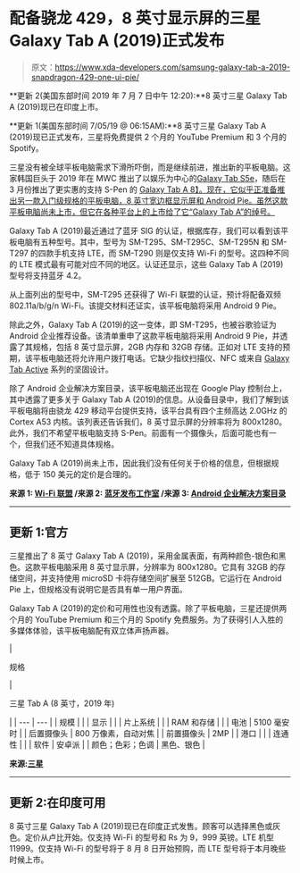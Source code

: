 # 配备骁龙 429，8 英寸显示屏的三星 Galaxy Tab A (2019)正式发布

> 原文：<https://www.xda-developers.com/samsung-galaxy-tab-a-2019-snapdragon-429-one-ui-pie/>

**更新 2(美国东部时间 2019 年 7 月 7 日中午 12:20):**8 英寸三星 Galaxy Tab A (2019)现已在印度上市。

**更新 1(美国东部时间 7/05/19 @ 06:15AM):**8 英寸三星 Galaxy Tab A (2019)现已正式发布，三星将免费提供 2 个月的 YouTube Premium 和 3 个月的 Spotify。

三星没有被全球平板电脑需求下滑所吓倒，而是继续前进，推出新的平板电脑。这家韩国巨头于 2019 年在 MWC 推出了以娱乐为中心的[Galaxy Tab S5e](https://www.xda-developers.com/samsung-galaxy-tab-s5e-amoled-tablet/)，随后在 3 月份推出了更实惠的支持 S-Pen 的 [Galaxy Tab A 8】。现在，它似乎正准备推出另一款入门级规格的平板电脑，8 英寸宽边框显示屏和 Android Pie。虽然这款平板电脑尚未上市，但它在各种平台上的上市给了它“Galaxy Tab A”的绰号。](https://www.xda-developers.com/samsung-galaxy-tab-a-2019-s-pen/)

Galaxy Tab A (2019)最近通过了蓝牙 SIG 的认证，根据库存，我们可以看到该平板电脑有五种型号。其中，型号为 SM-T295、SM-T295C、SM-T295N 和 SM-T297 的四款手机支持 LTE，而 SM-T290 则是仅支持 Wi-Fi 的型号。这四种不同的 LTE 模式最有可能对应不同的地区。认证还显示，这些 Galaxy Tab A (2019)型号将支持蓝牙 4.2。

从上面列出的型号中，SM-T295 还获得了 Wi-Fi 联盟的认证，预计将配备双频 802.11a/b/g/n Wi-Fi。该提交材料还证实，该平板电脑将采用 Android 9 Pie。

除此之外，Galaxy Tab A (2019)的这一变体，即 SM-T295，也被谷歌验证为 Android 企业推荐设备。该清单重申了这款平板电脑将采用 Android 9 Pie，并透露了其规格，包括 8 英寸显示屏，2GB 内存和 32GB 存储。正如对 LTE 支持的预期，该平板电脑还将允许用户拨打电话。它缺少指纹扫描仪、NFC 或来自 [Galaxy Tab Active](https://www.xda-developers.com/samsung-galaxy-tab-active-2-announced/) 系列的坚固设计。

除了 Android 企业解决方案目录，该平板电脑还出现在 Google Play 控制台上，其中透露了更多关于 Galaxy Tab A (2019)的信息。从设备目录中，我们了解到该平板电脑将由骁龙 429 移动平台提供支持，该平台具有四个主频高达 2.0GHz 的 Cortex A53 内核。该列表还告诉我们，8 英寸显示屏的分辨率将为 800x1280。此外，我们不希望平板电脑支持 S-Pen。前面有一个摄像头，后面可能也有一个，但我们还不知道具体规格。

Galaxy Tab A (2019)尚未上市，因此我们没有任何关于价格的信息，但根据规格，低于 150 美元的定价是合理的。

**来源 1: [Wi-Fi 联盟](http://certifications.prod.wi-fi.org/pdf/certificate/public/download?cid=WFA90097) /来源 2: [蓝牙发布工作室](https://launchstudio.bluetooth.com/ListingDetails/88802) /来源 3: [Android 企业解决方案目录](https://androidenterprisepartners.withgoogle.com/device/#!/5182549726855168)**

* * *

## 更新 1:官方

三星推出了 8 英寸 Galaxy Tab A (2019)，采用金属表面，有两种颜色-银色和黑色。这款平板电脑采用 8 英寸显示屏，分辨率为 800x1280。它具有 32GB 的存储空间，并支持使用 microSD 卡将存储空间扩展至 512GB。它运行在 Android Pie 上，但规格没有说明它是否具有单一用户界面。

Galaxy Tab A (2019)的定价和可用性也没有透露。除了平板电脑，三星还提供两个月的 YouTube Premium 和三个月的 Spotify 免费服务。为了获得引人入胜的多媒体体验，该平板电脑配有双立体声扬声器。

| 

规格

 | 

三星 Tab A (8 英寸，2019 年)

 |
| --- | --- |
| 规模 |  |
| 显示 |  |
| 片上系统 |  |
| RAM 和存储 |  |
| 电池 | 5100 毫安时 |
| 后置摄像头 | 800 万像素，自动对焦 |
| 前置摄像头 | 2MP |
| 港口 |  |
| 连通性 |  |
| 软件 | 安卓派 |
| 颜色；色彩；色调 | 黑色、银色 |

**来源:[三星](http://www.samsungmobilepress.com/news/samsung-galaxy-tab-a-8.0-2019#)**

* * *

## 更新 2:在印度可用

8 英寸三星 Galaxy Tab A (2019)现已在印度正式发售。顾客可以选择黑色或灰色。定价从卢比开始。仅支持 Wi-Fi 的型号和 Rs 为 9，999 英镑。LTE 机型 11999。仅支持 Wi-Fi 的型号将于 8 月 8 日开始预购，而 LTE 型号将于本月晚些时候上市。